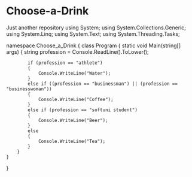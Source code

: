 # Choose-a-Drink
Just another repository
using System;
using System.Collections.Generic;
using System.Linq;
using System.Text;
using System.Threading.Tasks;

namespace Choose_a_Drink
{
    class Program
    {
        static void Main(string[] args)
        {
            string profession = Console.ReadLine().ToLower();

            if (profession == "athlete")
            {
                Console.WriteLine("Water");
            }
            else if ((profession == "businessman") || (profession == "businesswoman"))
            {
                Console.WriteLine("Coffee");
            }
            else if (profession == "softuni student")
            {
                Console.WriteLine("Beer");
            }
            else
            {
                Console.WriteLine("Tea");
            }
        }
    }
}
